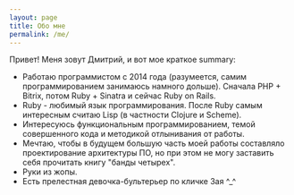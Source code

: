 ```yaml
---
layout: page
title: Обо мне
permalink: /me/
---
```


Привет! Меня зовут Дмитрий, и вот мое краткое summary:

* Работаю программистом с 2014 года (разумеется, самим
  программированием занимаюсь намного дольше).
  Сначала PHP + Bitrix, потом Ruby + Sinatra и сейчас Ruby on Rails.
* Ruby - любимый язык программирования. После Ruby самым интересным
  считаю Lisp (в частности Clojure и Scheme).
* Интересуюсь функциональным программированием, темой совершенного
  кода и методикой отлынивания от работы.
* Мечтаю, чтобы в будущем большую часть моей работы составляло
  проектирование архитектуры ПО, но при этом не могу заставить себя
  прочитать книгу "банды четырех".
* Руки из жопы.
* Есть прелестная девочка-бультерьер по кличке Зая ^_^
